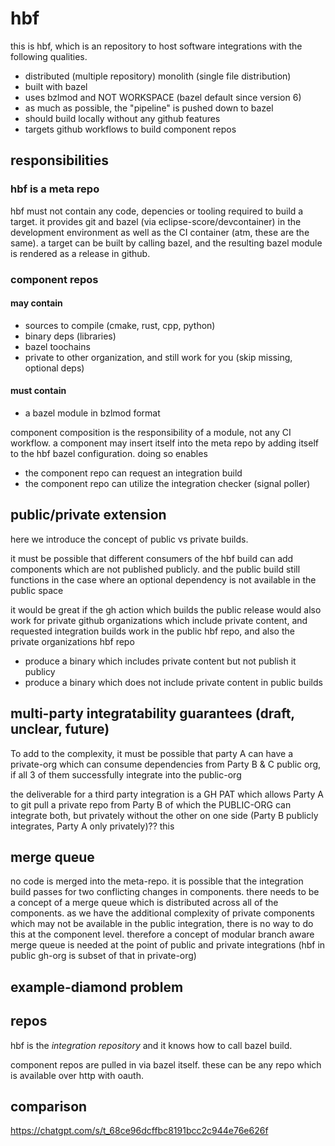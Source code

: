 # hbf

this is hbf, which is an repository to host software integrations with the
following qualities.

- distributed (multiple repository) monolith (single file distribution)
- built with bazel
- uses bzlmod and NOT WORKSPACE (bazel default since version 6)
- as much as possible, the "pipeline" is pushed down to bazel
- should build locally without any github features
- targets github workflows to build component repos

## responsibilities

### hbf is a meta repo

hbf must not contain any code, depencies or tooling required to build a target.
it provides git and bazel (via eclipse-score/devcontainer) in the development
environment as well as the CI container (atm, these are the same). a target can
be built by calling bazel, and the resulting bazel module is rendered as a
release in github. 

### component repos

#### may contain

- sources to compile (cmake, rust, cpp, python)
- binary deps (libraries)
- bazel toochains
- private to other organization, and still work for you (skip missing, optional
  deps)

#### must contain

- a bazel module in bzlmod format

component composition is the responsibility of a module, not any CI workflow.
a component may insert itself into the meta repo by adding itself to the hbf 
bazel configuration. doing so enables

- the component repo can request an integration build
- the component repo can utilize the integration checker (signal poller)

## public/private extension

here we introduce the concept of public vs private builds.

it must be possible that different consumers of the hbf build can add components
which are not published publicly. and the public build still functions in the
case where an optional dependency is not available in the public space 

it would be great if the gh action which builds the public release would also
work for private github organizations which include private content, and
requested integration builds work in the public hbf repo, and also the private
organizations hbf repo

- produce a binary which includes private content but not publish it publicy
- produce a binary which does not include private content in public builds

## multi-party integratability guarantees (draft, unclear, future)

To add to the complexity, it must be possible that party A can have a
private-org which can consume dependencies from Party B & C public org, if all
3 of them successfully integrate into the public-org

the deliverable for a third party integration is a GH PAT which allows Party A
to git pull a private repo from Party B of which the PUBLIC-ORG can integrate
both, but privately without the other on one side (Party B publicly integrates,
Party A only privately)?? this

## merge queue

no code is merged into the meta-repo. it is possible that the integration build
passes for two conflicting changes in components. there needs to be a concept of
a merge queue which is distributed across all of the components. as we have the
additional complexity of private components which may not be available in the
public integration, there is no way to do this at the component level. therefore
a concept of modular branch aware merge queue is needed at the point of public
and private integrations (hbf in public gh-org is subset of that in private-org)

## example-diamond problem


## repos

hbf is the *integration repository* and it knows how to call bazel build. 

component repos are pulled in via bazel itself. these can be any repo which is
available over http with oauth.


## comparison

https://chatgpt.com/s/t_68ce96dcffbc8191bcc2c944e76e626f
